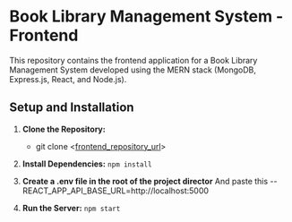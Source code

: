 # Book Library Management System - Frontend

This repository contains the frontend application for a Book Library Management System developed using the MERN stack (MongoDB, Express.js, React, and Node.js).


## Setup and Installation

1. **Clone the Repository:**
   - git clone <[frontend_repository_url](https://github.com/Arya-chaurasia/book-library-management-frontend.git)>


2. **Install Dependencies:**
   `npm install`

3. **Create a .env file in the root of the project director**
   And paste this -- REACT_APP_API_BASE_URL=http://localhost:5000

4. **Run the Server:**
   `npm start`

